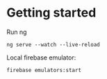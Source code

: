 # Getting started

Run ng

```shell
ng serve --watch --live-reload
```

Local firebase emulator:

```shell
firebase emulators:start
```

